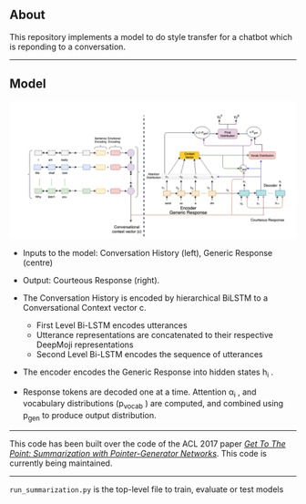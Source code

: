## About
This repository implements a model to do style transfer for a chatbot which is reponding to a conversation.

---

## Model

<img src="model_diagram2.png" alt="drawing" width="800"/>

* Inputs to the model: Conversation History (left), Generic Response (centre)

* Output: Courteous Response (right). 

* The Conversation History is encoded by hierarchical BiLSTM to a Conversational Context vector c. 
    * First Level Bi-LSTM encodes utterances
    * Utterance representations are concatenated to their respective DeepMoji representations
    * Second Level Bi-LSTM encodes the sequence of utterances

* The encoder encodes the Generic Response into hidden states h<sub>i</sub> .

* Response tokens are decoded one at a time. Attention α<sub>i</sub> , and vocabulary distributions (p<sub>vocab</sub> ) are computed, and combined using p<sub>gen</sub> to produce output distribution.


---
This code has been built over the code of the ACL 2017 paper *[Get To The Point: Summarization with Pointer-Generator Networks](https://arxiv.org/abs/1704.04368)*. This code is currently being maintained.

---

```run_summarization.py``` is the top-level file to train, evaluate or test models
